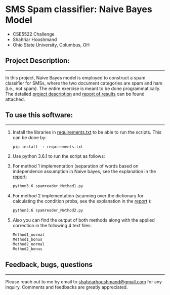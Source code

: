 # SMS Spam classifier: Naive Bayes Model
- CSE5522 Challenge
- Shahriar Hooshmand
- Ohio State University, Columbus, OH

## Project Description:
------------------------------------
In this project, Naive Bayes model is employed to construct a spam classifier for SMSs, where the two document categories are spam and ham (i.e., not spam). The entire exercise is meant to be done programmatically. The detailed [project description](project_desc.pdf) and [report of results](proj_report.pdf) can be found attached. 



## To use this software:
------------------------------------
1. Install the libraries in [requirements.txt](requirements.txt) to be able to run the scripts. This can be done by: 

    ```bash
    pip install -r requirements.txt 
    ```  

2. Use python 3.6.1 to run the script as follows: 

3. For method 1 implementation (separation of words based on independence assumption in Naive bayes, see the explanation in the [report](proj_report.pdf): 

    ```bash
	python3.6 spamreader_Method1.py
    ```  

4. For method 2 implementation (scanning over the dictionary for calculating the condition probs, see the explanation in the [report](proj_report.pdf) ):

    ```bash
    python3.6 spamreader_Method2.py
    ```  

5. Also you can find the output of both methods along with the applied correction in the following 4 text files:
    ```bash
    Method1_normal
    Method1_bonus
    Method2_normal
    Method2_bonus
    ```  

## Feedback, bugs, questions 
-------------------------------
Please reach out to me by email to shahriarhoushmand@gmail.com for any inquiry. Comments and feedbacks are greatly appreciated. 
